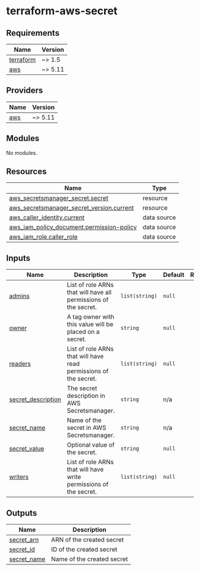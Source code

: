 # terraform-aws-secret
## Requirements

| Name | Version |
|------|---------|
| <a name="requirement_terraform"></a> [terraform](#requirement\_terraform) | ~> 1.5 |
| <a name="requirement_aws"></a> [aws](#requirement\_aws) | ~> 5.11 |

## Providers

| Name | Version |
|------|---------|
| <a name="provider_aws"></a> [aws](#provider\_aws) | ~> 5.11 |

## Modules

No modules.

## Resources

| Name | Type |
|------|------|
| [aws_secretsmanager_secret.secret](https://registry.terraform.io/providers/hashicorp/aws/latest/docs/resources/secretsmanager_secret) | resource |
| [aws_secretsmanager_secret_version.current](https://registry.terraform.io/providers/hashicorp/aws/latest/docs/resources/secretsmanager_secret_version) | resource |
| [aws_caller_identity.current](https://registry.terraform.io/providers/hashicorp/aws/latest/docs/data-sources/caller_identity) | data source |
| [aws_iam_policy_document.permission-policy](https://registry.terraform.io/providers/hashicorp/aws/latest/docs/data-sources/iam_policy_document) | data source |
| [aws_iam_role.caller_role](https://registry.terraform.io/providers/hashicorp/aws/latest/docs/data-sources/iam_role) | data source |

## Inputs

| Name | Description | Type | Default | Required |
|------|-------------|------|---------|:--------:|
| <a name="input_admins"></a> [admins](#input\_admins) | List of role ARNs that will have all permissions of the secret. | `list(string)` | `null` | no |
| <a name="input_owner"></a> [owner](#input\_owner) | A tag owner with this value will be placed on a secret. | `string` | `null` | no |
| <a name="input_readers"></a> [readers](#input\_readers) | List of role ARNs that will have read permissions of the secret. | `list(string)` | `null` | no |
| <a name="input_secret_description"></a> [secret\_description](#input\_secret\_description) | The secret description in AWS Secretsmanager. | `string` | n/a | yes |
| <a name="input_secret_name"></a> [secret\_name](#input\_secret\_name) | Name of the secret in AWS Secretsmanager. | `string` | n/a | yes |
| <a name="input_secret_value"></a> [secret\_value](#input\_secret\_value) | Optional value of the secret. | `string` | `null` | no |
| <a name="input_writers"></a> [writers](#input\_writers) | List of role ARNs that will have write permissions of the secret. | `list(string)` | `null` | no |

## Outputs

| Name | Description |
|------|-------------|
| <a name="output_secret_arn"></a> [secret\_arn](#output\_secret\_arn) | ARN of the created secret |
| <a name="output_secret_id"></a> [secret\_id](#output\_secret\_id) | ID of the created secret |
| <a name="output_secret_name"></a> [secret\_name](#output\_secret\_name) | Name of the created secret |
